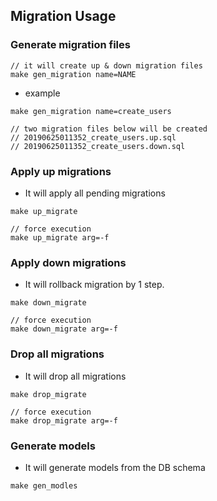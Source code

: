 ## Migration Usage

### Generate migration files
```
// it will create up & down migration files
make gen_migration name=NAME
```

- example
```
make gen_migration name=create_users

// two migration files below will be created
// 20190625011352_create_users.up.sql 
// 20190625011352_create_users.down.sql
```

### Apply up migrations
- It will apply all pending migrations
```
make up_migrate
```

```
// force execution
make up_migrate arg=-f
```

### Apply down migrations
- It will rollback migration by 1 step.
```
make down_migrate
```

```
// force execution
make down_migrate arg=-f
```

### Drop all migrations
- It will drop all migrations
```
make drop_migrate
```

```
// force execution
make drop_migrate arg=-f
```

### Generate models
- It will generate models from the DB schema
```
make gen_modles
```
